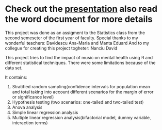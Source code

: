 # Check out the [presentation](https://www.canva.com/design/DAFkEO-zeqE/72iXLvsuCOBlVvB5kPKBmw/watch) also read the word document for more details

This project was done as an assigment to the Statistics class from the second semeseter of the first year of faculty.
Special thanks to my wonderful teachers: Davidescu Ana-Maria and Manta Eduard
And to my collegue for creating this project togheter: Nanciu David

This project tries to find the impact of music on mental health using R and different statistical techniques. There were some limitations because of the data set.

It contains: 
1.	Stratified random sampling(confidence intervals for population mean and total taking into account different scenarios for the margin of error or significance level)
2.	Hypothesis testing (two scenarios: one-tailed and two-tailed test)
3.	Anova analysis
4.	Simple linear regression analysis
5.	Multiple linear regression analysis(bifactorial model, dummy variable, interaction terms)


